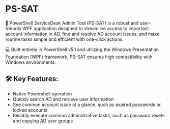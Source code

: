 # PS-SAT
:wrench: PowerShell ServiceDesk Admin Tool (PS-SAT) is a robust and user-friendly WPF application designed to streamline access to important account information in AD, find and resolve AD account issues, and make routine tasks simple and efficient with one-click actions.

:computer: Built entirely in PowerShell v5.1 and utilizing the Windows Presentation Foundation (WPF) framework, PS-SAT ensures high compatibility with Windows environments.

## :hammer_and_wrench: Key Features:

- Native Powershell operation
- Quickly search AD and retrieve user information
- See common account issue at a glance, such as expired passwords or locked accounts
- Reliably execute common administrative tasks, such as password resets and copying AD user groups
